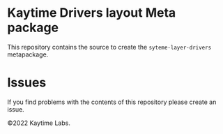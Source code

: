 # Kaytime Drivers layout Meta package

This repository contains the source to create the `syteme-layer-drivers` metapackage.

# Issues

If you find problems with the contents of this repository please create an issue.

©2022 Kaytime Labs.
